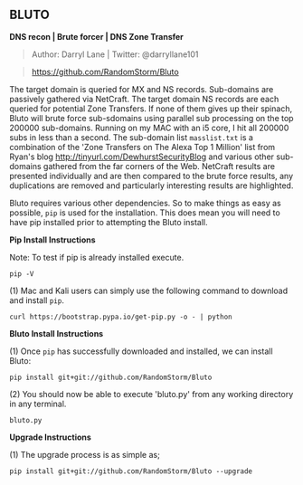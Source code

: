 **BLUTO**
-----
**DNS recon | Brute forcer | DNS Zone Transfer**
 
>Author: Darryl Lane  |  Twitter: @darryllane101

>https://github.com/RandomStorm/Bluto


The target domain is queried for MX and NS records. Sub-domains are passively gathered via NetCraft. The target domain NS records are each queried for potential Zone Transfers. If none of them gives up their spinach, Bluto will brute force sub-sdomains using parallel sub processing on the top 200000 sub-domains. Running on my MAC with an i5 core, I hit all 200000 subs in less than a second. The sub-domain list `masslist.txt` is a combination of the 'Zone Transfers on The Alexa Top 1 Million' list from Ryan's blog <http://tinyurl.com/DewhurstSecurityBlog> and various other sub-domains gathered from the far corners of the Web. NetCraft results are presented individually and are then compared to the brute force results, any duplications are removed and particularly interesting results are highlighted.
         
Bluto requires various other dependencies. So to make things as easy as possible, `pip` is used for the installation. This does mean you will need to have pip installed prior to attempting the Bluto install.

**Pip Install Instructions**

Note: To test if pip is already installed execute.

`pip -V`

(1) Mac and Kali users can simply use the following command to download and install `pip`.

`curl https://bootstrap.pypa.io/get-pip.py -o - | python`

**Bluto Install Instructions**

(1) Once `pip` has successfully downloaded and installed, we can install Bluto:

`pip install git+git://github.com/RandomStorm/Bluto`

(2) You should now be able to execute 'bluto.py' from any working directory in any terminal.
 
`bluto.py`

**Upgrade Instructions**

(1) The upgrade process is as simple as;

`pip install git+git://github.com/RandomStorm/Bluto --upgrade`

